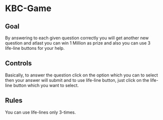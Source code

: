 # KBC-Game

## Goal
By answering to each given question correctly you will get another new question and atlast you can win 1 Million as prize and also you can use 3 life-line buttons for your help.

## Controls
Basically, to answer the question click on the option which you can to select then your answer will submit and to use life-line button, just click on the life-line button which you want to select.

## Rules
You can use life-lines only 3-times.

